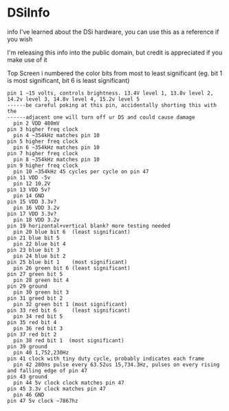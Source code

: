 # DSiInfo
info I've learned about the DSi hardware, you can use this as a reference if you wish

I'm releasing this info into the public domain, but credit is appreciated if you make use of it

Top Screen
i numbered the color bits from most to least significant (eg. bit 1 is most significant, bit 6 is least significant)

```
pin 1 ~15 volts, controls brightness. 13.4V level 1, 13.8v level 2, 14.2v level 3, 14.8v level 4, 15.2v level 5
------be careful poking at this pin, accidentally shorting this with the
------adjacent one will turn off ur DS and could cause damage
  pin 2 VDD 480mV
pin 3 higher freq clock
  pin 4 ~354kHz matches pin 10
pin 5 higher freq clock
  pin 6 ~354kHz matches pin 10
pin 7 higher freq clock
  pin 8 ~354kHz matches pin 10
pin 9 higher freq clock
  pin 10 ~354kHz 45 cycles per cycle on pin 47
pin 11 VDD -5v
  pin 12 10.2V
pin 13 VDD 5v?
  pin 14 GND
pin 15 VDD 3.3v?
  pin 16 VDD 3.2v
pin 17 VDD 3.3v?
  pin 18 VDD 3.2v
pin 19 horizontal+vertical blank? more testing needed
  pin 20 blue bit 6  (least significant)
pin 21 blue bit 5
  pin 22 blue bit 4
pin 23 blue bit 3
  pin 24 blue bit 2
pin 25 blue bit 1    (most significant)
  pin 26 green bit 6 (least significant)
pin 27 green bit 5
  pin 28 green bit 4
pin 29 ground
  pin 30 green bit 3
pin 31 greed bit 2
  pin 32 green bit 1 (most significant)
pin 33 red bit 6     (least significant)
  pin 34 red bit 5
pin 35 red bit 4
  pin 36 red bit 3
pin 37 red bit 2
  pin 38 red bit 1  (most significant)
pin 39 ground
  pin 40 1,752,230Hz
pin 41 clock with tiny duty cycle, probably indicates each frame
  pin 42 280ns pulse every 63.52us 15,734.3Hz, pulses on every rising and falling edge of pin 47
pin 43 ground
  pin 44 5v clock clock matches pin 47
pin 45 3.3v clock matches pin 47
  pin 46 GND
pin 47 5v clock ~7867hz
```


